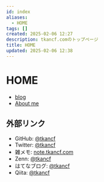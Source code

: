 ```yaml
---
id: index
aliases:
  - HOME
tags: []
created: 2025-02-06 12:27
description: tkancf.comのトップページ
title: HOME
updated: 2025-02-06 12:38
---
```


# HOME

- [blog](/blog)
- [About me](about.md)

## 外部リンク

- GitHub: [@tkancf](https://github.com/tkancf)
- Twitter: [@tkancf](https://x.com/tkancf)
- 雑メモ: [note.tkancf.com](https://note.tkancf.com/)
- Zenn: [@tkancf](https://zenn.dev/tkancf)
- はてなブログ: [@tkancf](https://tkancf.hateblo.jp)
- Qiita: [@tkancf](https://qiita.com/tkancf)

